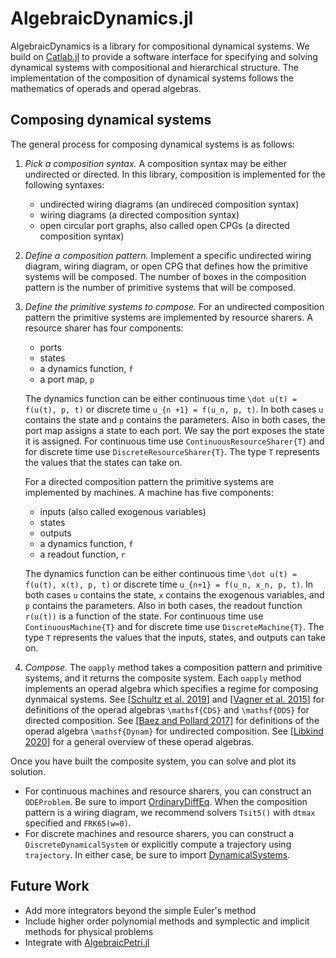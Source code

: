 # AlgebraicDynamics.jl

AlgebraicDynamics is a library for compositional dynamical systems. We build on [Catlab.jl](https://algebraicjulia.github.io/Catlab.jl/dev/) to provide a software interface for specifying and solving dynamical systems with compositional and hierarchical structure. The implementation of the composition of dynamical systems follows the mathematics of operads and operad algebras. 

## Composing dynamical systems

The general process for composing  dynamical systems is as follows:

1. _Pick a composition syntax._ A composition syntax may be either undirected or directed. In this library, composition is implemented for the following syntaxes:
    - undirected wiring diagrams (an undireced composition syntax)
    - wiring diagrams (a directed composition syntax)
    - open circular port graphs, also called open CPGs (a directed composition syntax)

2. _Define a composition pattern._ Implement a specific undirected wiring diagram, wiring diagram, or open CPG that defines how the primitive systems will be composed. The number of boxes in the composition pattern is the number of primitive systems that will be composed.

3. _Define the primitive systems to compose._  For an undirected composition pattern the primitive systems are implemented by resource sharers. A resource sharer has four components:
    - ports
    - states
    - a dynamics function, ``f``
    - a port map,  ``p``

    The dynamics function can be either continuous time ``\dot u(t) = f(u(t), p, t)`` or discrete time ``u_{n +1} = f(u_n, p, t)``. In both cases ``u`` contains the state and ``p`` contains the parameters. Also in both cases, the port map assigns a state to each port. We say the port exposes the state it is assigned. For continuous time use `ContinuousResourceSharer{T}` and for discrete time use `DiscreteResourceSharer{T}`. The type `T` represents the values that the states can take on.

    For a directed composition pattern the primitive systems are implemented by machines. A machine has five components:
    - inputs (also called exogenous variables)
    - states
    - outputs
    - a dynamics function,  ``f``
    - a readout function,  ``r``
    
    The dynamics function can be either continuous time ``\dot u(t) = f(u(t), x(t), p, t)`` or discrete time ``u_{n+1} = f(u_n, x_n, p, t)``. In both cases ``u`` contains the state, ``x`` contains the exogenous variables, and ``p`` contains the parameters. Also in both cases, the readout function ``r(u(t))`` is a function of the state. For continuous time use `ContinuousMachine{T}` and for discrete time use `DiscreteMachine{T}`. The type `T` represents the values that the inputs, states, and outputs can take on.

4. _Compose._ The `oapply` method takes a composition pattern and  primitive systems, and it returns the composite system. Each `oapply` method implements an operad algebra which specifies a regime for composing dynmaical systems. See [[Schultz et al. 2019](https://arxiv.org/abs/1609.08086)] and [[Vagner et al. 2015](https://arxiv.org/abs/1408.1598)] for definitions of the operad algebras ``\mathsf{CDS}`` and ``\mathsf{DDS}`` for directed composition. See [[Baez and Pollard 2017](https://arxiv.org/abs/1704.02051)] for definitions of the operad algebra ``\mathsf{Dynam}`` for undirected composition. See [[Libkind 2020](https://arxiv.org/abs/2007.14442)] for a general overview of these operad algebras.

Once you have built the composite system, you can solve and plot its solution. 
- For continuous machines and resource sharers, you can construct an `ODEProblem`. Be sure to import [OrdinaryDiffEq](https://diffeq.sciml.ai/stable/tutorials/ode_example/). When the composition pattern is a wiring diagram, we recommend solvers `Tsit5()` with `dtmax` specified and `FRK65(w=0)`.
- For discrete machines and resource sharers, you can construct a `DiscreteDynamicalSystem` or explicitly compute a trajectory using `trajectory`. In either case, be sure to import [DynamicalSystems](https://juliadynamics.github.io/DynamicalSystems.jl/latest/).
    

## Future Work
- Add more integrators beyond the simple Euler's method
- Include higher order polynomial methods and symplectic and implicit methods for physical problems
- Integrate with [AlgebraicPetri.jl](https://algebraicjulia.github.io/AlgebraicPetri.jl/dev/)
